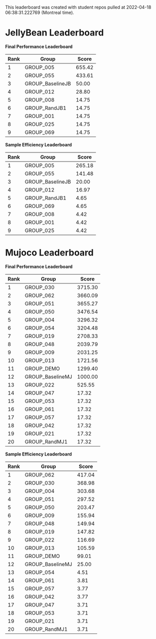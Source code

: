 This leaderboard was created with student repos pulled at 2022-04-18 06:38:31.222769 (Montreal time).


# JellyBean Leaderboard

**Final Performance Leaderboard**

|Rank      |Group     |Score     |
|----------|----------|----------|
|1      |GROUP_005     |655.42     |
|2      |GROUP_055     |433.61     |
|3      |GROUP_BaselineJB     |50.00     |
|4      |GROUP_012     |28.80     |
|5      |GROUP_008     |14.75     |
|6      |GROUP_RandJB1     |14.75     |
|7      |GROUP_001     |14.75     |
|8      |GROUP_025     |14.75     |
|9      |GROUP_069     |14.75     |


**Sample Efficiency Leaderboard**

|Rank      |Group     |Score     |
|----------|----------|----------|
|1      |GROUP_005     |265.18     |
|2      |GROUP_055     |141.48     |
|3      |GROUP_BaselineJB     |20.00     |
|4      |GROUP_012     |16.97     |
|5      |GROUP_RandJB1     |4.65     |
|6      |GROUP_069     |4.65     |
|7      |GROUP_008     |4.42     |
|8      |GROUP_001     |4.42     |
|9      |GROUP_025     |4.42     |


# Mujoco Leaderboard

**Final Performance Leaderboard**

|Rank      |Group     |Score     |
|----------|----------|----------|
|1      |GROUP_030     |3715.30     |
|2      |GROUP_062     |3660.09     |
|3      |GROUP_051     |3655.27     |
|4      |GROUP_050     |3476.54     |
|5      |GROUP_004     |3296.32     |
|6      |GROUP_054     |3204.48     |
|7      |GROUP_019     |2708.33     |
|8      |GROUP_048     |2039.79     |
|9      |GROUP_009     |2031.25     |
|10      |GROUP_013     |1721.56     |
|11      |GROUP_DEMO     |1299.40     |
|12      |GROUP_BaselineMJ     |1000.00     |
|13      |GROUP_022     |525.55     |
|14      |GROUP_047     |17.32     |
|15      |GROUP_053     |17.32     |
|16      |GROUP_061     |17.32     |
|17      |GROUP_057     |17.32     |
|18      |GROUP_042     |17.32     |
|19      |GROUP_021     |17.32     |
|20      |GROUP_RandMJ1     |17.32     |


**Sample Efficiency Leaderboard**

|Rank      |Group     |Score     |
|----------|----------|----------|
|1      |GROUP_062     |417.04     |
|2      |GROUP_030     |368.98     |
|3      |GROUP_004     |303.68     |
|4      |GROUP_051     |297.52     |
|5      |GROUP_050     |203.47     |
|6      |GROUP_009     |155.94     |
|7      |GROUP_048     |149.94     |
|8      |GROUP_019     |147.82     |
|9      |GROUP_022     |116.69     |
|10      |GROUP_013     |105.59     |
|11      |GROUP_DEMO     |99.01     |
|12      |GROUP_BaselineMJ     |25.00     |
|13      |GROUP_054     |4.51     |
|14      |GROUP_061     |3.81     |
|15      |GROUP_057     |3.77     |
|16      |GROUP_042     |3.77     |
|17      |GROUP_047     |3.71     |
|18      |GROUP_053     |3.71     |
|19      |GROUP_021     |3.71     |
|20      |GROUP_RandMJ1     |3.71     |


